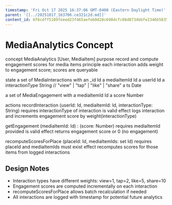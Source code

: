 ```yaml
---
timestamp: 'Fri Oct 17 2025 16:37:06 GMT-0400 (Eastern Daylight Time)'
parent: '[[../20251017_163706.ce321c2d.md]]'
content_id: 6f6cdff5109feeed23f465aefeb0d28c690dcfc08d0734bbfe2346b5835c29ea
---
```


# MediaAnalytics Concept

concept MediaAnalytics \[User, MediaItem]
purpose record and compute engagement scores for media items
principle each interaction adds weight to engagement score; scores are queryable

state
a set of MediaInteractions with
an \_id Id
a mediaItemId Id
a userId Id
a interactionType String // "view" | "tap" | "like" | "share"
a ts Date

a set of MediaEngagement with
a mediaItemId Id
a score Number

actions
recordInteraction (userId: Id, mediaItemId: Id, interactionType: String)
requires interactionType of interaction is valid
effect logs interaction and increments engagement score by weight(interactionType)

getEngagement (mediaItemId: Id) : (score: Number)
requires mediaItemId provided is valid
effect returns engagement score or 0 (no engagement)

recomputeScoresForPlace (placeId: Id, mediaItemIds: set Id)
requires placeId and mediaItemIds must exist
effect recomputes scores for those items from logged interactions

## Design Notes

* Interaction types have different weights: view=1, tap=2, like=5, share=10
* Engagement scores are computed incrementally on each interaction
* recomputeScoresForPlace allows batch recalculation if needed
* All interactions are logged with timestamp for potential future analytics
